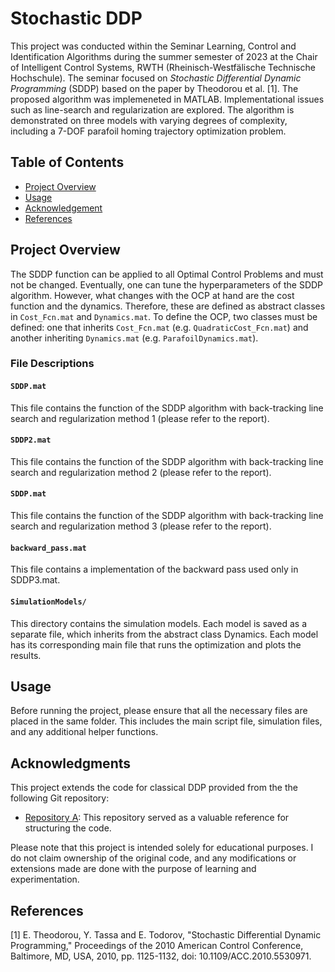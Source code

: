 # Stochastic DDP

This project was conducted within the Seminar Learning, Control and Identification Algorithms during the summer semester of 2023 at the Chair of Intelligent Control Systems, RWTH (Rheinisch-Westfälische Technische Hochschule).
The seminar focused on *Stochastic Differential Dynamic Programming* (SDDP) based on the paper by Theodorou et al. [1]. The proposed algorithm was implemeneted in MATLAB. Implementational issues such as line-search and regularization are explored. The algorithm is demonstrated on three models with varying degrees of complexity,
including a 7-DOF parafoil homing trajectory optimization problem. 


## Table of Contents

- [Project Overview](#project-overview)
- [Usage](#usage)
- [Acknowledgement](#acknowledgement)
- [References](#references)


## Project Overview

The SDDP function can be applied to all Optimal Control Problems and must not be changed. Eventually, one can tune the hyperparameters of the SDDP algorithm. However, what changes with the OCP at hand are the cost function and the dynamics. 
Therefore, these are defined as abstract classes in `Cost_Fcn.mat` and `Dynamics.mat`. To define the OCP, two classes must be defined: one that inherits `Cost_Fcn.mat` (e.g. `QuadraticCost_Fcn.mat`) and another inheriting `Dynamics.mat`
(e.g. `ParafoilDynamics.mat`).


### File Descriptions

#### `SDDP.mat`

This file contains the function of the SDDP algorithm with back-tracking line search and regularization method 1 (please refer to the report).

#### `SDDP2.mat`

This file contains the function of the SDDP algorithm with back-tracking line search and regularization method 2 (please refer to the report).

#### `SDDP.mat`

This file contains the function of the SDDP algorithm with back-tracking line search and regularization method 3 (please refer to the report).

#### `backward_pass.mat`

This file contains a implementation of the backward pass used only in SDDP3.mat.

#### `SimulationModels/`

This directory contains the simulation models. Each model is saved as a separate file, which inherits from the abstract class Dynamics. Each model has its corresponding main file that runs the optimization and plots the results.


## Usage

Before running the project, please ensure that all the necessary files are placed in the same folder. This includes the main script file, simulation files, and any additional helper functions.

## Acknowledgments

This project extends the code for classical DDP provided from the the following Git repository:

- [Repository A](https://github.com/maitreyakv/ddp-simulation.git): This repository served as a valuable reference for structuring the code.

Please note that this project is intended solely for educational purposes. I do not claim ownership of the original code, and any modifications or extensions made are done with the purpose of learning and experimentation.



## References

[1] E. Theodorou, Y. Tassa and E. Todorov, "Stochastic Differential Dynamic Programming," Proceedings of the 2010 American Control Conference, Baltimore, MD, USA, 2010, pp. 1125-1132, doi: 10.1109/ACC.2010.5530971.

